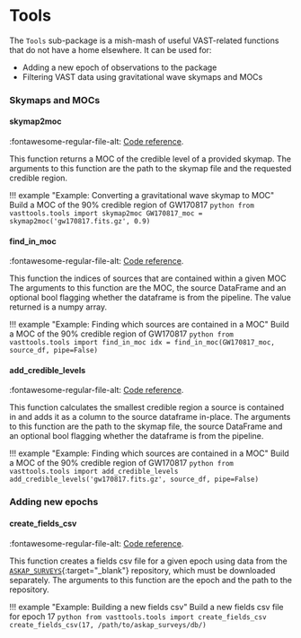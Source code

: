 # Tools

The `Tools` sub-package is a mish-mash of useful VAST-related functions that do not have a home elsewhere. It can be used for:

  * Adding a new epoch of observations to the package
  * Filtering VAST data using gravitational wave skymaps and MOCs
  
### Skymaps and MOCs

#### skymap2moc
:fontawesome-regular-file-alt: [Code reference](../../reference/tools/#vasttools.tools.skymap2moc).

This function returns a MOC of the credible level of a provided skymap.
The arguments to this function are the path to the skymap file and the requested credible region.

!!! example "Example: Converting a gravitational wave skymap to MOC"
    Build a MOC of the 90% credible region of GW170817
    ```python
    from vasttools.tools import skymap2moc
    GW170817_moc = skymap2moc('gw170817.fits.gz', 0.9)
    ```

#### find_in_moc
:fontawesome-regular-file-alt: [Code reference](../../reference/tools/#vasttools.tools.find_in_moc).

This function the indices of sources that are contained within a given MOC
The arguments to this function are the MOC, the source DataFrame and an optional bool flagging whether the dataframe is from the pipeline.
The value returned is a numpy array.

!!! example "Example: Finding which sources are contained in a MOC"
    Build a MOC of the 90% credible region of GW170817
    ```python
    from vasttools.tools import find_in_moc
    idx = find_in_moc(GW170817_moc, source_df, pipe=False)
    ```
    
#### add_credible_levels
:fontawesome-regular-file-alt: [Code reference](../../reference/tools/#vasttools.tools.add_credible_levels).

This function calculates the smallest credible region a source is contained in and adds it as a column to the source dataframe in-place.
The arguments to this function are the path to the skymap file, the source DataFrame and an optional bool flagging whether the dataframe is from the pipeline.

!!! example "Example: Finding which sources are contained in a MOC"
    Build a MOC of the 90% credible region of GW170817
    ```python
    from vasttools.tools import add_credible_levels
    add_credible_levels('gw170817.fits.gz', source_df, pipe=False)
    ```

### Adding new epochs

#### create_fields_csv
:fontawesome-regular-file-alt: [Code reference](../../reference/tools/#vasttools.tools.create_fields_csv).

This function creates a fields csv file for a given epoch using data from the [`ASKAP_SURVEYS`](https://bitbucket.csiro.au/projects/ASKAP_SURVEYS/repos/vast/browse){:target="_blank"} repository, which must be downloaded separately.
The arguments to this function are the epoch and the path to the repository.

!!! example "Example: Building a new fields csv"
    Build a new fields csv file for epoch 17
    ```python
    from vasttools.tools import create_fields_csv
    create_fields_csv(17, /path/to/askap_surveys/db/)
    ```

